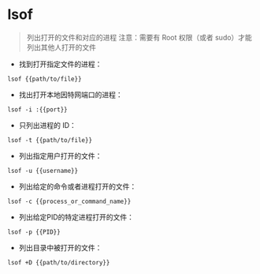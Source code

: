 # lsof

> 列出打开的文件和对应的进程
> 注意：需要有 Root 权限（或者 sudo）才能列出其他人打开的文件

- 找到打开指定文件的进程：

`lsof {{path/to/file}}`

- 找出打开本地因特网端口的进程：

`lsof -i :{{port}}`

- 只列出进程的 ID：

`lsof -t {{path/to/file}}`

- 列出指定用户打开的文件：

`lsof -u {{username}}`

- 列出给定的命令或者进程打开的文件：

`lsof -c {{process_or_command_name}}`

- 列出给定PID的特定进程打开的文件：

`lsof -p {{PID}}`

- 列出目录中被打开的文件：

`lsof +D {{path/to/directory}}`

[#]: contributors: ([Johnny.Li])